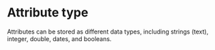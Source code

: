 # Attribute type 

Attributes can be stored as different data types, including strings (text), integer, double, dates, and booleans.
